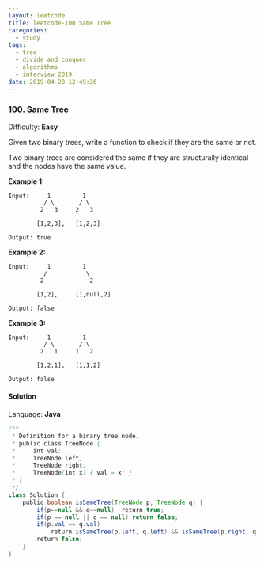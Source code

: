 ```yaml
---
layout: leetcode
title: leetcode-100 Same Tree
categories:
  - study
tags:
  - tree
  - divide and conquer
  - algorithms
  - interview_2019
date: 2019-04-28 12:49:26
---
```


### [100\. Same Tree](https://leetcode.com/problems/same-tree/)

Difficulty: **Easy**

Given two binary trees, write a function to check if they are the same or not.

Two binary trees are considered the same if they are structurally identical and the nodes have the same value.

**Example 1:**

```
Input:     1         1
          / \       / \
         2   3     2   3

        [1,2,3],   [1,2,3]

Output: true
```

**Example 2:**

```
Input:     1         1
          /           \
         2             2

        [1,2],     [1,null,2]

Output: false
```

**Example 3:**

```
Input:     1         1
          / \       / \
         2   1     1   2

        [1,2,1],   [1,1,2]

Output: false
```

#### Solution

Language: **Java**

```java
/**
 * Definition for a binary tree node.
 * public class TreeNode {
 *     int val;
 *     TreeNode left;
 *     TreeNode right;
 *     TreeNode(int x) { val = x; }
 * }
 */
class Solution {
    public boolean isSameTree(TreeNode p, TreeNode q) {
        if(p==null && q==null)  return true;
        if(p == null || q == null) return false;
        if(p.val == q.val)
            return isSameTree(p.left, q.left) && isSameTree(p.right, q.right);
        return false;
    }
}
```
